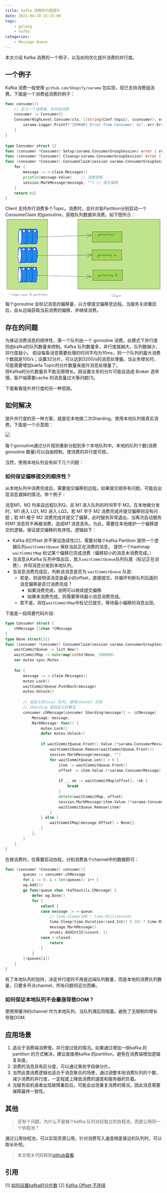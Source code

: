 ```yaml
---
title: kafka 消费并行度提升
date: 2021-04-19 15:15:00
tags:
    - golang
    - kafka
categories:
    - Message Queue
---
```



本文介绍 Kafka 消费的一个例子，以及如何优化提升消费的并行度。

<!-- more  -->

## 一个例子

Kafka 消费一般使用 `github.com/Shopify/sarama` 包实现，现已支持消费组消费。下面是一个消费组消费的例子：

```go
func consume(){
    // 定义一个消费者，并开始消费
    consumer := Consumer{}
    ConsumerHighLevel.Consume(ctx, []string{Conf.topic}, &consumer); err != nil {
        sarama.Logger.Printf("[ERROR] Error from Consumer: %s", err.Error())
    }
}

type Consumer struct {}
func (consumer *Consumer) Setup(sarama.ConsumerGroupSession) error { return nil }
func (consumer *Consumer) Cleanup(sarama.ConsumerGroupSession) error { return nil }
func (consumer *Consumer) ConsumeClaim(session sarama.ConsumerGroupSession, claim sarama.ConsumerGroupClaim) (err error) {
    for {
        message := <-claim.Messages()
        println(message.Value)    // 消费逻辑
        session.MarkMessage(message, "") // 提交偏移
    }
    return nil
}
```

Client 支持并行消费多个Topic。消费时，会针对各Partition分别启动一个ConsumeClaim 的goroutine，获取队列数据并消费。如下图所示：
![](kafka/consumer-common.png)
每个goroutine 会标记消息的偏移量，以方便提交偏移至远程。当服务关闭重启后，会从远端获取当前消费的偏移，并继续消费。

## 存在的问题

为保证消费消息的顺序性，需一个队列由一个 goroutine 消费。此模式下并行度则由kafka的队列数量来控制。Kafka 队列数量多，并行度就越大，队列数越少，并行度就小。
假设每条消息需要处理的时间平均为10ms，则一个队列的最大消费个数就是100/s；设置32分片，可以达到3200/s的消息处理量。当业务增长时，可能需要增加kakfa Topic的分片数量来提升消息处理量了。  
但Kafka的分片数量并不能无限增长。因设置太多的分片可能会造成 Broker 选举慢，客户端需要cache 的消息量过大等问题[1]。

下面看看提升并行度的另一种思路。


## 如何解决

提升并行度的另一种方案，就是在本地做二次Sharding，使用本地队列做真实消费。下面是一个示意图：

![](consumer-sharding.png)

每个goroutine通过分片规则重新分配到多个本地队列中。本地的队列个数(消费goroutine 数量)可以自由控制，使消费的并行度可控。

当然，使用本地队列会有如下几个问题：

### 如何保证偏移提交的顺序性？

从本地队列中消费完成后，需要提交偏移到远程。如果提交顺序有问题，可能会出现消息漏掉的情况。举个例子：

消息M1，M2 均来自远程队列Q，且 M1 进入队列的时间早于 M2。在本地做分发时，M1 进入 LQ1, M2 进入 LQ2。若 M1 早于 M2 消费完成并提交偏移则没有问题；若 M1 晚于 M2 消费完成并提交了偏移，此时服务异常退出，当再次启动服务时M1 消息将不再被消费，造成M1 消息丢失。为此，需要在本地维护一个偏移提交的逻辑，保证提交偏移的有序性。逻辑如下：
- Kafka 的Offset 并不保证连续性[2]，需要对每个kafka Partition 提供一个逻辑队列`waitCommitQueue` 保存当前正在消费的消息， 提供一个hashmap `waitCommitMap` 标记某个偏移已完成消费（偏移较小的消息未消费完成。）
- 当消息从Kafka 队列中取出后，放入`waitCommitQueue`队列队尾（标记正在消费），并将消息分发到本地队列。
- 当消息消费完成后，判断该消息是否为 `waitCommitQueue` 队首:
   - 若是，则说明该消息是最小的offset，直接提交。并循环判断队列后面的消息偏移是否已消费完成？
     - 如果消费完成，说明可以继续提交偏移
     - 如果未消费完成，则需要等待最小消息消费完成。
   - 若不是，则在`waitCommitMap`中标记已提交，等待最小偏移的消息出现。

下面是一段简要代码片段:

```go
type Consumer struct {
	chMessage []chan *CMessage
}
type None struct{}{}
func (consumer *Consumer) ConsumeClaim(session sarama.ConsumerGroupSession, claim sarama.ConsumerGroupClaim) (err error) {
    waitCommitQueue := list.New()
    waitCommitMap := make(map[int64]None, 100000)
    var mutex sync.Mutex

    for {
        message := <-claim.Messages()
        mutex.Lock()
        waitCommitQueue.PushBack(message)
        mutex.Unlock()

        // 自定义的local 队列, 使用channel 实现
        // sharding 是自定义的算法
        consumer.chMessage[consumer.Sharding(message)] <- &CMessage{
            Message: message,
            MarkMessage: func() {
                mutex.Lock()
                defer mutex.Unlock()

                if waitCommitQueue.Front().Value.(*sarama.ConsumerMessage).Offset == message.Offset {
                    waitCommitQueue.Remove(waitCommitQueue.Front())
                    session.MarkMessage(message, "")
                    for waitCommitQueue.Len() > 0 {
                        item := waitCommitQueue.Front()
                        offset := item.Value.(*sarama.ConsumerMessage).Offset

                        if _, ok := waitCommitMap[offset]; !ok {
                            break
                        }
                        delete(waitCommitMap, offset)
                        session.MarkMessage(item.Value.(*sarama.ConsumerMessage), "")
                        waitCommitQueue.Remove(item)
                    }
                } else {
                    waitCommitMap[message.Offset] = None{}
                }
            },
        }
    }
}

```

在做消费时，仅需要启动协程，分别消费各个channel中的数据即可：

```go
func (consumer *Consumer) consume(){
        queues := consumer.chMessage
        for i := 0; i < len(queues); i++ {
        wg.Add(1)
        go func(queue chan *kafkautils.CMessage) {
            defer wg.Done()
            for {
                select {
                case message := <-queue:
                    // time.Sleep(100 * time.Millisecond)
                    time.Sleep(time.Duration(rand.Int() % 20) * time.Millisecond)
                    message.MarkMessage()
                    atomic.AddInt32(&count, 1)
                case <-closed:
                    return
                }
            }
        }(queues[i])
    }
}
```

有了本地队列的加持，决定并行度的不再是远端队列数量，而是本地的消费队列数量，只要多开点channel，所有问题将迎刃而解。

### 如何保证本地队列不会暴涨导致OOM？

使用带缓冲的channel 作为本地队列，当队列满后将阻塞。避免了无限制的增长导致OOM.

## 应用场景

1. 适合于消费端消费慢，并行度过低的情况。如果通过增加一些kafka 的partition 的方式解决，建议直接用kafka 的partition，避免在消费端增加逻辑复杂度。
2. 消费的消息具有区分度，可以通过某些字段做分片。
3. 当然此类消费逻辑也适合于消息聚合的场景，通过调整本地消费队列的个数，减少消费的并行度，一定程度上降低消费的速度和服务器的负载。
4. 当服务宕机或者出现故障重启后，可能会出现重复消费的情况。因此消息需要保障最终一致性。

## 其他

> 还有个问题，为什么不是每个kafka 队列对应独立的协程池，而是公用同一个协程池？

通过公用协程池，可以实现资源公用，针对消费写入速度相差甚远的队列时，可以取长补短。

> 本文相关代码转到[github查看](https://github.com/lpflpf/util/tree/master/golang/kafkaconsumer)

## 引用

[1] [如何设置kafka的分片数](https://www.confluent.io/blog/how-choose-number-topics-partitions-kafka-cluster/)
[2] [Kafka Offset 不连续](https://stackoverflow.com/questions/54636524/kafka-streams-does-not-increment-offset-by-1-when-producing-to-topic)
